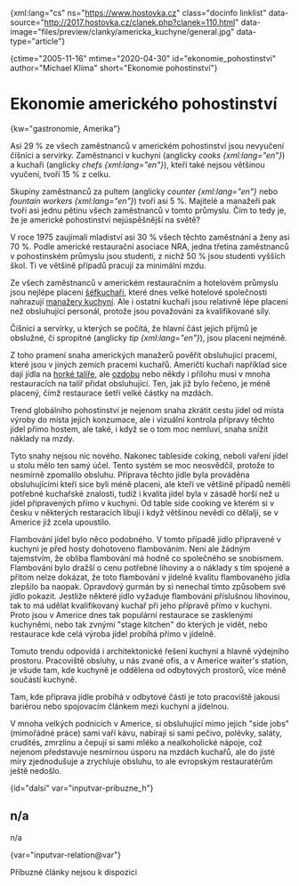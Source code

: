 {xml:lang="cs" ns="https://www.hostovka.cz" class="docinfo linklist" data-source="http://2017.hostovka.cz/clanek.php?clanek=110.html" data-image="files/preview/clanky/americka_kuchyne/general.jpg" data-type="article"}

{ctime="2005-11-16" mtime="2020-04-30" id="ekonomie_pohostinstvi" author="Michael Klíma" short="Ekonomie pohostinství"}

# Ekonomie amerického pohostinství

{kw="gastronomie, Amerika"}

Asi 29 % ze všech zaměstnanců v americkém pohostinství jsou nevyučení číšníci a servírky. Zaměstnanci v kuchyni (anglicky _cooks {xml:lang="en"}_) a kuchaři (anglicky _chefs {xml:lang="en"}_), kteří také nejsou většinou vyučení, tvoří 15 % z celku.

Skupiny zaměstnanců za pultem (anglicky _counter {xml:lang="en"}_ nebo _fountain workers {xml:lang="en"}_) tvoří asi 5 %. Majitelé a manažeři pak tvoří asi jednu pětinu všech zaměstnanců v tomto průmyslu. Čím to tedy je, že je americké pohostinství nejúspěšnější na světě?

V roce 1975 zaujímali mladiství asi 30 % všech těchto zaměstnání a ženy asi 70 %. Podle americké restaurační asociace NRA, jedna třetina zaměstnanců v pohostinském průmyslu jsou studenti, z nichž 50 % jsou studenti vyšších škol. Ti ve většině případů pracují za minimální mzdu.

Ze všech zaměstnanců v americkém restauračním a hotelovém průmyslu jsou nejlépe placeni [šéfkuchaři](TODO), které dnes velké hotelové společnosti nahrazují [manažery kuchyní](TODO). Ale i ostatní kuchaři jsou relativně lépe placeni než obsluhující personál, protože jsou považováni za kvalifikované síly.

Číšníci a servírky, u kterých se počítá, že hlavní část jejich příjmů je obslužné, či spropitné (anglicky _tip {xml:lang="en"}_), jsou placeni nejméně.

Z toho pramení snaha amerických manažerů pověřit obsluhující pracemi, které jsou v jiných zemích pracemi kuchařů. Američtí kuchaři například sice dají jídla na [horké talíře](TODO), ale [ozdobu](TODO) nebo někdy i přílohu musí v mnoha restauracích na talíř přidat obsluhující. Ten, jak již bylo řečeno, je méně placený, čímž restaurace šetří velké částky na mzdách.

Trend globálního pohostinství je nejenom snaha zkrátit cestu jídel od místa výroby do místa jejich konzumace, ale i vizuální kontrola přípravy těchto jídel přímo hostem, ale také, i když se o tom moc nemluví, snaha snížit náklady na mzdy.

Tyto snahy nejsou nic nového. Nakonec tableside coking, neboli vaření jídel u stolu mělo ten samý účel. Tento systém se moc neosvědčil, protože to nesmírně zpomalilo obsluhu. Příprava těchto jídle byla prováděna obsluhujícími kteří sice byli méně placeni, ale kteří ve většině případů neměli potřebné kuchařské znalosti, tudíž i kvalita jídel byla v zásadě horší než u jídel připravených přímo v kuchyni. Od table side cooking ve kterém si v česku v některých restaracích libují i když většinou nevědí co dělaljí, se v Americe již zcela upoustilo.

Flambování jídel bylo něco podobného. V tomto případě jídlo připravené v kuchyni je před hosty dohotoveno flambováním. Není ale žádným tajemstvím, že obliba flambování má hodně co společného se snobismem. Flambování bylo dražší o cenu potřebné lihoviny a o náklady s tím spojené a přitom nelze dokázat, že toto flambování v jídelně kvalitu flambovaného jídla zlepšilo ba naopak. Opravdový gurmán by si nenechal tímto způsobem své jídlo pokazit. Jestliže některé jídlo vyžaduje flambování příslušnou lihovinou, tak to má udělat kvalifikovaný kuchař při jeho přípravě přímo v kuchyni. Proto jsou v Americe dnes tak populární restaurace se zasklenými kuchyněmi, nebo tak zvnými "stage kitchen" do kterých je vidět, nebo restaurace kde celá výroba jídel probíhá přímo v jídelně.

Tomuto trendu odpovídá i architektonické řešení kuchyní a hlavně výdejního prostoru. Pracoviště obsluhy, u nás zvané ofis, a v Americe waiter's station, je všude tam, kde kuchyně je oddělena od odbytových prostorů, více méně součástí kuchyně.

Tam, kde příprava jídle probíhá v odbytové části je toto pracoviště jakousi bariérou nebo spojovacím článkem mezi kuchyní a jídelnou.

V mnoha velkých podnicích v Americe, si obsluhující mimo jejich "side jobs" (mimořádné práce) sami vaří kávu, nabírají si sami pečivo, polévky, saláty, crudités, zmrzlinu a čepují si sami mléko a nealkoholické nápoje, což nejenom představuje nesmírnou úsporu na mzdách kuchařů, ale do jisté míry zjednodušuje a zrychluje obsluhu, to ale evropským restauratérům ještě nedošlo.

{id="dalsi" var="inputvar-pribuzne_h"}

## n/a

n/a

{var="inputvar-relation@var"}

Příbuzné články nejsou k dispozici
